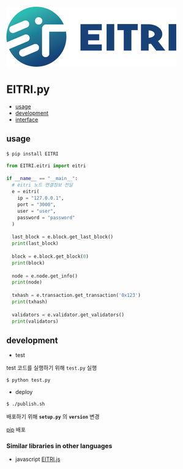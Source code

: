![logo](https://raw.githubusercontent.com/bitrustkr/CLT-Blockchain-SDK-PY/master/docs/images/logo.png)

# EITRI.py

* [usage](#usage)
* [development](#development)
* [interface](https://github.com/bitrustkr/CLT-Blockchain-SDK-PY/blob/master/docs/API.md)

## usage

```bash
$ pip install EITRI
```

```python
from EITRI.eitri import eitri

if __name__ == "__main__":
  # eitri 노드 연결정보 전달
  e = eitri(
    ip = "127.0.0.1",
    port = "3000",
    user = "user",
    password = "password"
  )

  last_block = e.block.get_last_block()
  print(last_block)

  block = e.block.get_block(0)
  print(block)

  node = e.node.get_info()
  print(node)

  txhash = e.transaction.get_transaction('0x123')
  print(txhash)

  validators = e.validator.get_validators()
  print(validators)
```

## development

* test

test 코드를 실행하기 위해 `test.py` 실행

```bash
$ python test.py
```

* deploy

```bash
$ ./publish.sh
```

배포하기 위해 **`setup.py`** 의 **`version`** 변경

[pip](https://pypi.org/project/EITRI) 배포


### Similar libraries in other languages

* javascript [EITRI.js](https://bitrustkr.github.io/CLT-Blockchain-SDK-JS)